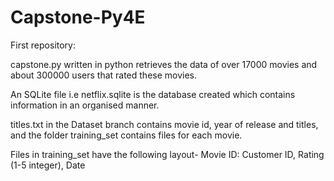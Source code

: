 # Capstone-Py4E
First repository: 

capstone.py written in python retrieves the data of over 17000 movies and about 300000 users that rated these movies.

An SQLite file i.e netflix.sqlite is the database created which contains information in an organised manner.

titles.txt in the Dataset branch contains movie id, year of release and titles, and the folder training_set contains files for each movie.

Files in training_set have the following layout- 
Movie ID:
Customer ID, Rating (1-5 integer), Date
